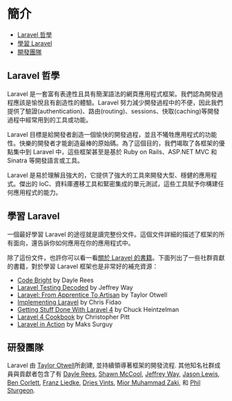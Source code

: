 # 簡介

- [Laravel 哲學](#laravel-philosophy)
- [學習 Laravel](#learning-laravel)
- [開發團隊](#development-team)

<a name="laravel-philosophy"></a>
## Laravel 哲學

Laravel 是一套富有表達性且具有簡潔語法的網頁應用程式框架。我們認為開發過程應該是愉悅且有創造性的體驗。Laravel 努力減少開發過程中的不便，因此我們提供了驗證(authentication)、路由(routing)、sessions、快取(caching)等開發過程中經常用到的工具或功能。

Laravel 目標是給開發者創造一個愉快的開發過程，並且不犧牲應用程式的功能性。快樂的開發者才能創造最棒的原始碼。為了這個目的，我們竭取了各框架的優點集中到 Laravel 中，這些框架甚至是基於 Ruby on Rails、ASP.NET MVC 和 Sinatra 等開發語言或工具。

Laravel 是易於理解且強大的，它提供了強大的工具來開發大型、穩健的應用程式。傑出的 IoC、資料庫遷移工具和緊密集成的單元測試，這些工具賦予你構建任何應用程式的能力。

<a name="learning-laravel"></a>
## 學習 Laravel

一個最好學習 Laravel 的途徑就是讀完整份文件。這個文件詳細的描述了框架的所有面向，還告訴你如何應用在你的應用程式中。

除了這份文件，也許你可以看一看[關於 Laravel 的書籍](http://wiki.laravel.io/Books)。下面列出了一些社群貢獻的書籍，對於學習 Laravel 框架也是非常好的補充資源：

- [Code Bright](https://leanpub.com/codebright) by Dayle Rees
- [Laravel Testing Decoded](https://leanpub.com/laravel-testing-decoded) by Jeffrey Way
- [Laravel: From Apprentice To Artisan](https://leanpub.com/laravel) by Taylor Otwell
- [Implementing Laravel](https://leanpub.com/implementinglaravel) by Chris Fidao
- [Getting Stuff Done With Laravel 4](https://leanpub.com/gettingstuffdonelaravel) by Chuck Heintzelman
- [Laravel 4 Cookbook](https://leanpub.com/laravel4cookbook) by Christopher Pitt
- [Laravel in Action](http://www.manning.com/surguy/) by Maks Surguy

<a name="development-team"></a>
## 研發團隊

Laravel 由 [Taylor Otwell](https://github.com/taylorotwell)所創建, 並持續領導著框架的開發流程. 其他知名社群成員與貢獻者包含了有 [Dayle Rees](https://github.com/daylerees), [Shawn McCool](https://github.com/ShawnMcCool), [Jeffrey Way](https://github.com/JeffreyWay), [Jason Lewis](https://github.com/jasonlewis), [Ben Corlett](https://github.com/bencorlett), [Franz Liedke](https://github.com/franzliedke), [Dries Vints](https://github.com/driesvints), [Mior Muhammad Zaki](https://github.com/crynobone), 和 [Phil Sturgeon](https://github.com/philsturgeon).

